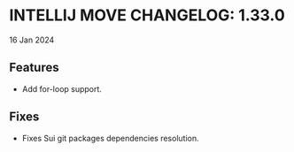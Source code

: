 # INTELLIJ MOVE CHANGELOG: 1.33.0

16 Jan 2024

## Features

* Add for-loop support.  

## Fixes

* Fixes Sui git packages dependencies resolution.

